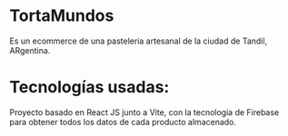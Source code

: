 # TortaMundos
Es un ecommerce de una pasteleria artesanal de la ciudad de Tandil, ARgentina.

# Tecnologías usadas:
Proyecto basado en React JS junto a Vite, con la tecnologia de Firebase para obtener todos los datos de cada producto almacenado.

